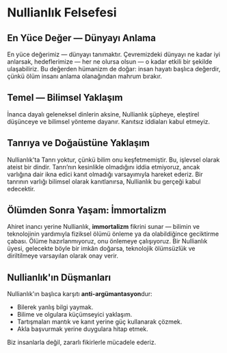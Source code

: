 # Nullianlık Felsefesi

## En Yüce Değer — Dünyayı Anlama

En yüce değerimiz — dünyayı tanımaktır. Çevremizdeki dünyayı ne kadar iyi anlarsak, hedeflerimize — her ne olursa olsun — o kadar etkili bir şekilde ulaşabiliriz. Bu değerden hümanizm de doğar: insan hayatı başlıca değerdir, çünkü ölüm insanı anlama olanağından mahrum bırakır.

## Temel — Bilimsel Yaklaşım

İnanca dayalı geleneksel dinlerin aksine, Nullianlık şüpheye, eleştirel düşünceye ve bilimsel yönteme dayanır. Kanıtsız iddiaları kabul etmeyiz.

## Tanrıya ve Doğaüstüne Yaklaşım

Nullianlık'ta Tanrı yoktur, çünkü bilim onu keşfetmemiştir. Bu, işlevsel olarak ateist bir dindir. Tanrı’nın kesinlikle olmadığını iddia etmiyoruz, ancak varlığına dair ikna edici kanıt olmadığı varsayımıyla hareket ederiz. Bir tanrının varlığı bilimsel olarak kanıtlanırsa, Nullianlık bu gerçeği kabul edecektir.

## Ölümden Sonra Yaşam: İmmortalizm

Ahiret inancı yerine Nullianlık, **immortalizm** fikrini sunar — bilimin ve teknolojinin yardımıyla fiziksel ölümü önleme ya da olabildiğince geciktirme çabası. Ölüme hazırlanmıyoruz, onu önlemeye çalışıyoruz. Bir Nullianlık üyesi, gelecekte böyle bir imkân doğarsa, teknolojik ölümsüzlük ve diriltilmeye varsayılan olarak onay verir.

## Nullianlık'ın Düşmanları

Nullianlık'ın başlıca karşıtı **anti-argümantasyon**dur:

- Bilerek yanlış bilgi yaymak.
- Bilime ve olgulara küçümseyici yaklaşım.
- Tartışmaları mantık ve kanıt yerine güç kullanarak çözmek.
- Akla başvurmak yerine duygulara hitap etmek.

Biz insanlarla değil, zararlı fikirlerle mücadele ederiz.